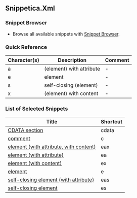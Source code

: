 ## Snippetica.Xml

### Snippet Browser

* Browse all available snippets with [Snippet Browser](http://pihrt.net/snippetica/snippets?engine=vs&language=xml).

### Quick Reference

Character\(s\) | Description | Comment
------------ | ----------- | -------
a|\(element\) with attribute|\-
e|element|\-
s|self\-closing \(element\)|\-
x|\(element\) with content|\-

### List of Selected Snippets

Title | Shortcut
----- | --------
[CDATA section](CDataSection.snippet)|cdata
[comment](Comment.snippet)|c
[element \(with attribute, with content\)](ElementWithAttributeWithContent.snippet)|eax
[element \(with attribute\)](ElementWithAttribute.snippet)|ea
[element \(with content\)](ElementWithContent.snippet)|ex
[element](Element.snippet)|e
[self\-closing element \(with attribute\)](SelfClosingElementWithAttribute.snippet)|eas
[self\-closing element](SelfClosingElement.snippet)|es
